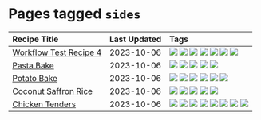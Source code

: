 # Pages tagged `sides`

|Recipe Title|Last Updated|Tags
|:---|:---|:---|
|[Workflow Test Recipe 4](../recipes/workflowtestrecipe4.md)|2023-10-06|[![](https://img.shields.io/badge/tag-baked-f1d19f)](../tags/baked.md) [![](https://img.shields.io/badge/tag-fast_food-f6b493)](../tags/fast_food.md) [![](https://img.shields.io/badge/tag-grilled-b7439e)](../tags/grilled.md) [![](https://img.shields.io/badge/tag-italian-c6d429)](../tags/italian.md) [![](https://img.shields.io/badge/tag-protein-062ab)](../tags/protein.md) [![](https://img.shields.io/badge/tag-sides-517a72)](../tags/sides.md) [![](https://img.shields.io/badge/tag-snack-e5c1d4)](../tags/snack.md)|
|[Pasta Bake](../recipes/pastabake.md)|2023-10-06|[![](https://img.shields.io/badge/tag-baked-f1d19f)](../tags/baked.md) [![](https://img.shields.io/badge/tag-beef-427cd)](../tags/beef.md) [![](https://img.shields.io/badge/tag-cheesey-8ce73b)](../tags/cheesey.md) [![](https://img.shields.io/badge/tag-pasta-659a8f)](../tags/pasta.md) [![](https://img.shields.io/badge/tag-sides-517a72)](../tags/sides.md)|
|[Potato Bake](../recipes/potatobake.md)|2023-10-06|[![](https://img.shields.io/badge/tag-baked-f1d19f)](../tags/baked.md) [![](https://img.shields.io/badge/tag-cheesey-8ce73b)](../tags/cheesey.md) [![](https://img.shields.io/badge/tag-dairy-208450)](../tags/dairy.md) [![](https://img.shields.io/badge/tag-potato-f47a18)](../tags/potato.md) [![](https://img.shields.io/badge/tag-savoury-9d5b24)](../tags/savoury.md) [![](https://img.shields.io/badge/tag-sides-517a72)](../tags/sides.md)|
|[Coconut Saffron Rice](../recipes/coconutsaffronrice.md)|2023-10-06|[![](https://img.shields.io/badge/tag-expensive-3a4f8e)](../tags/expensive.md) [![](https://img.shields.io/badge/tag-rice-91514)](../tags/rice.md) [![](https://img.shields.io/badge/tag-sides-517a72)](../tags/sides.md) [![](https://img.shields.io/badge/tag-stovetop-8f457a)](../tags/stovetop.md) [![](https://img.shields.io/badge/tag-thai-6984a1)](../tags/thai.md)|
|[Chicken Tenders](../recipes/chickentenders.md)|2023-10-06|[![](https://img.shields.io/badge/tag-airfryer-cb29b)](../tags/airfryer.md) [![](https://img.shields.io/badge/tag-amazing-10cdd6)](../tags/amazing.md) [![](https://img.shields.io/badge/tag-battered-da139a)](../tags/battered.md) [![](https://img.shields.io/badge/tag-chicken-9acea8)](../tags/chicken.md) [![](https://img.shields.io/badge/tag-crumbed-c02c21)](../tags/crumbed.md) [![](https://img.shields.io/badge/tag-messy-9fef19)](../tags/messy.md) [![](https://img.shields.io/badge/tag-mine-d4602a)](../tags/mine.md) [![](https://img.shields.io/badge/tag-sides-517a72)](../tags/sides.md)|